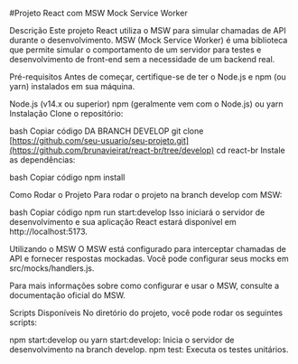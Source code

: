 #Projeto React com MSW Mock Service Worker

Descrição
Este projeto React utiliza o MSW para simular chamadas de API durante o desenvolvimento. MSW (Mock Service Worker) é uma biblioteca que permite simular o comportamento de um servidor para testes e desenvolvimento de front-end sem a necessidade de um backend real.

Pré-requisitos
Antes de começar, certifique-se de ter o Node.js e npm (ou yarn) instalados em sua máquina.

Node.js (v14.x ou superior)
npm (geralmente vem com o Node.js) ou yarn
Instalação
Clone o repositório:

bash
Copiar código DA BRANCH DEVELOP
git clone [https://github.com/seu-usuario/seu-projeto.git](https://github.com/brunavieirat/react-br/tree/develop)
cd react-br
Instale as dependências:

bash
Copiar código
npm install


Como Rodar o Projeto
Para rodar o projeto na branch develop com MSW:

bash
Copiar código
npm run start:develop
Isso iniciará o servidor de desenvolvimento e sua aplicação React estará disponível em http://localhost:5173.

Utilizando o MSW
O MSW está configurado para interceptar chamadas de API e fornecer respostas mockadas. Você pode configurar seus mocks em src/mocks/handlers.js.

Para mais informações sobre como configurar e usar o MSW, consulte a documentação oficial do MSW.

Scripts Disponíveis
No diretório do projeto, você pode rodar os seguintes scripts:

npm start:develop ou yarn start:develop: Inicia o servidor de desenvolvimento na branch develop.
npm test: Executa os testes unitários.
